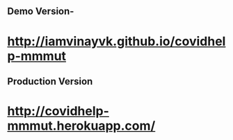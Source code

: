 ## Demo Version-
# http://iamvinayvk.github.io/covidhelp-mmmut

## Production Version
# http://covidhelp-mmmut.herokuapp.com/
